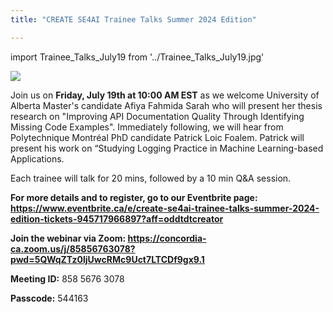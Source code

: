 ```yaml
---
title: "CREATE SE4AI Trainee Talks Summer 2024 Edition"

---
```

import Trainee_Talks_July19 from '../Trainee_Talks_July19.jpg'

<p class="CREATE_SE4AI_Trainee_Talks_Summer_2024_Edition" ><img src={Trainee_Talks_July19}/></p>

Join us on **Friday, July 19th at 10:00 AM EST** as we welcome University of Alberta Master's candidate Afiya Fahmida Sarah who will present her thesis research on "Improving API Documentation Quality Through Identifying Missing Code Examples".
Immediately following, we will hear from Polytechnique Montréal PhD candidate Patrick Loic Foalem. Patrick will present his work on “Studying Logging Practice in Machine Learning-based Applications.

Each trainee will talk for 20 mins, followed by a 10 min Q&A session. 

**For more details and to register, go to our Eventbrite page: https://www.eventbrite.ca/e/create-se4ai-trainee-talks-summer-2024-edition-tickets-945717966897?aff=oddtdtcreator**

**Join the webinar via Zoom:  https://concordia-ca.zoom.us/j/85856763078?pwd=5QWqZTz0ljUwcRMc9Uct7LTCDf9gx9.1**

**Meeting ID:** 858 5676 3078

**Passcode:** 544163


